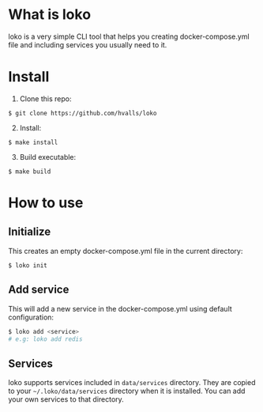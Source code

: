 # What is loko

loko is a very simple CLI tool that helps you creating docker-compose.yml file and including services you usually need to it.

# Install 

1. Clone this repo:

```
$ git clone https://github.com/hvalls/loko
```

2. Install:

```
$ make install
```

3. Build executable:

```
$ make build
```

# How to use

## Initialize

This creates an empty docker-compose.yml file in the current directory:
```
$ loko init
```

## Add service

This will add a new service in the docker-compose.yml using default configuration:

```bash
$ loko add <service>
# e.g: loko add redis
```

## Services

loko supports services included in `data/services` directory. They are copied to your `~/.loko/data/services` directory when it is installed. You can add your own services to that directory. 


